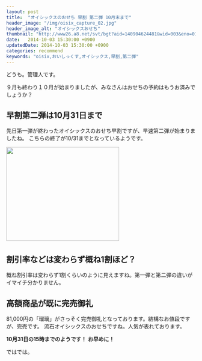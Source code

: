 ```yaml
---
layout: post
title:  "オイシックスのおせち 早割 第二弾 10月末まで"
header_image: "/img/oisix_capture_02.jpg"
header_image_alt: "オイシックスおせち"
thumbnail: "http://www26.a8.net/svt/bgt?aid=140904624481&wid=003&eno=01&mid=s00000000488020075000&mc=1"
date:   2014-10-03 15:30:00 +0900
updatedDate: 2014-10-03 15:30:00 +0900
categories: recommend
keywords: "oisix,おいしっくす,オイシックス,早割,第二弾"
---
```


どうも。管理人です。

９月も終わり１０月が始まりましたが、みなさんはおせちの予約はもうお済みでしょうか？

<!-- more -->

## 早割第二弾は10月31日まで

先日第一弾が終わったオイシックスのおせち早割ですが、早速第二弾が始まりましたね。
こちらの終了が10/31までとなっているようです。

<a href="http://px.a8.net/svt/ejp?a8mat=2BW2PC+7YDKAQ+3RK+3BLZFL&a8ejpredirect=http%3A%2F%2Fwww.oisix.com%2Fshop.gift--ostop06__html.htm" target="_blank">
<img border="0" width="300" height="250" alt="" src="http://www20.a8.net/svt/bgt?aid=140904624481&wid=003&eno=01&mid=s00000000488020090000&mc=1"></a>
<img border="0" width="1" height="1" src="http://www15.a8.net/0.gif?a8mat=2BW2PC+7YDKAQ+3RK+3BLZFL" alt="">

<a href="http://px.a8.net/svt/ejp?a8mat=2BW2PC+7YDKAQ+3RK+3H0TBL&a8ejpredirect=http%3A%2F%2Fwww.oisix.com%2Fshop.gift--ostop06__html.htm" target="_blank">
<img border="0" alt="" src="https://oisix.hs.llnwd.net/e1/osechi2015/image/hayawari-title140902.jpg"></a>
<img border="0" width="1" height="1" src="http://www19.a8.net/0.gif?a8mat=2BW2PC+7YDKAQ+3RK+3H0TBL" alt="">

## 割引率などは変わらず概ね1割ほど？

概ね割引率は変わらず1割くらいのように見えますね。第一弾と第二弾の違いがイマイチ分かりません。

## 高額商品が既に完売御礼

81,000円の「瑠璃」がさっそく完売御礼となっております。結構なお値段ですが、完売です。
流石オイシックスのおせちですね。人気が表れております。

**10月31日の15時までのようです！**
**お早めに！**

ではでは。